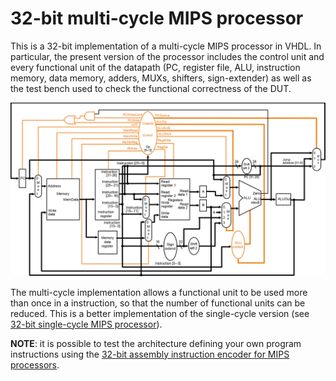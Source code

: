 # 32-bit multi-cycle MIPS processor

This is a 32-bit implementation of a multi-cycle MIPS processor in VHDL.
In particular, the present version of the processor includes the control unit and every functional unit of the datapath (PC, register file, ALU, instruction memory, data memory, adders, MUXs, shifters, sign-extender) as well as the test bench used to check the functional correctness of the DUT.

<p align="center"><img src="./MIPS32_multi-cycle_diagram.png" width="700px"></img><p>

The multi-cycle implementation allows a functional unit to be used more than once in a instruction, so that the number of functional units can be reduced.
This is a better implementation of the single-cycle version (see [32-bit single-cycle MIPS processor](https://github.com/david-palma/MIPS-32bit/tree/master/MIPS32_single_cycle)).

**NOTE**: it is possible to test the architecture defining your own program instructions using the [32-bit assembly instruction encoder for MIPS processors](https://github.com/david-palma/MIPS-32bit/tree/master/MIPS32_encoder).
